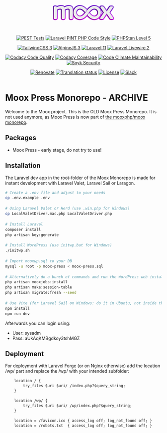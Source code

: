 <p align="center">
    <br>
  	<img src="https://github.com/mooxphp/moox/raw/main/art/moox-logo.png" width="200" alt="Moox Logo">
    <br>
</p><br>

<p align="center">
    <a href="https://github.com/mooxphp/moox-press/actions/workflows/pest.yml"><img alt="PEST Tests" src="https://github.com/mooxphp/moox/actions/workflows/pest.yml/badge.svg"></a>
    <a href="https://github.com/mooxphp/moox-press/actions/workflows/pint.yml"><img alt="Laravel PINT PHP Code Style" src="https://github.com/mooxphp/moox/actions/workflows/pint.yml/badge.svg"></a>
    <a href="https://github.com/mooxphp/moox-press/actions/workflows/phpstan.yml"><img alt="PHPStan Level 5" src="https://github.com/mooxphp/moox/actions/workflows/phpstan.yml/badge.svg"></a>
</p>
<p align="center">
    <a href="https://www.tailwindcss.com"><img alt="TailwindCSS 3" src="https://img.shields.io/badge/TailwindCSS-v3-orange?logo=tailwindcss&color=06B6D4"></a>
    <a href="https://www.alpinejs.dev"><img alt="AlpineJS 3" src="https://img.shields.io/badge/AlpineJS-v3-orange?logo=alpine.js&color=8BC0D0"></a>
    <a href="https://www.laravel.com"><img alt="Laravel 11" src="https://img.shields.io/badge/Laravel-v11-orange?logo=Laravel&color=FF2D20"></a>
    <a href="https://www.laravel-livewire.com"><img alt="Laravel Livewire 2" src="https://img.shields.io/badge/Livewire-v3-orange?logo=livewire&color=4E56A6"></a>
</p>
<p align="center">
    <a href="https://app.codacy.com/gh/mooxphp/moox-press/dashboard"><img src="https://app.codacy.com/project/badge/Grade/b81c5e7cad514c3cb20776b58a5c283a" alt="Codacy Code Quality"></a>
    <a href="https://app.codacy.com/gh/mooxphp/moox-press/dashboard"><img src="https://app.codacy.com/project/badge/Coverage/b81c5e7cad514c3cb20776b58a5c283a" alt="Codacy Coverage"></a>
    <a href="https://codeclimate.com/github/mooxphp/moox-press/maintainability"><img src="https://api.codeclimate.com/v1/badges/429388473ab5a276f751/maintainability" alt="Code Climate Maintainability"></a>
    <a href="https://snyk.io/test/github/mooxphp/moox-press"><img alt="Snyk Security" src="https://snyk.io/test/github/mooxphp/moox-press/badge.svg"></a>
</p>
<p align="center">
    <a href="https://github.com/mooxphp/moox/issues/94"><img src="https://img.shields.io/badge/renovate-enabled-brightgreen.svg" alt="Renovate" /></a>
    <a href="https://hosted.weblate.org/engage/moox/"><img src="https://hosted.weblate.org/widgets/moox/-/svg-badge.svg" alt="Translation status" /></a>
    <a href="https://github.com/mooxphp/moox-press/blob/main/LICENSE.md"><img alt="License" src="https://img.shields.io/github/license/mooxphp/moox?color=blue&label=license"></a>
    <a href="https://mooxphp.slack.com/"><img alt="Slack" src="https://img.shields.io/badge/Slack-Moox-blue?logo=slack"></a>
    <br>
    <br>
</p>

# Moox Press Monorepo - ARCHIVE

Welcome to the Moox project. This is the OLD Moox Press Monorepo. It is not used anymore, as Moox Press is now part of [the mooxphp/moox monorepo](https://github.com/mooxphp/moox). 

## Packages

-   Moox Press - early stage, do not try to use!

## Installation

The Laravel dev app in the root-folder of the Moox Monorepo is made for instant development with Laravel Valet, Laravel Sail or Laragon.

```bash
# Create a .env file and adjust to your needs
cp .env.example .env

# Using Laravel Valet or Herd (use .win.php for Windows)
cp LocalValetDriver.mac.php LocalValetDriver.php

# Install Laravel
composer install
php artisan key:generate

# Install WordPress (use initwp.bat for Windows)
./initwp.sh

# Import mooxwp.sql to your DB
mysql -u root -p moox-press < moox-press.sql

# Alternatively do a bunch of commands and run the WordPress web installer
php artisan mooxjobs:install
php artisan make:session-table
php artisan migrate:fresh --seed

# Use Vite (for Laravel Sail on Windows: do it in Ubuntu, not inside the Sail container)
npm install
npm run dev
```

Afterwards you can login using:
- User: sysadm
- Pass: aUkAqKMBgdkoy3tshMGZ

## Deployment

For deployment with Laravel Forge (or on Nginx otherwise) add the location /wp/ part and replace the /wp/ with your intended subfolder:

```
    location / {
        try_files $uri $uri/ /index.php?$query_string;
    }
    
    location /wp/ {
        try_files $uri $uri/ /wp/index.php?$query_string;
    }

    location = /favicon.ico { access_log off; log_not_found off; }
    location = /robots.txt  { access_log off; log_not_found off; }
```
